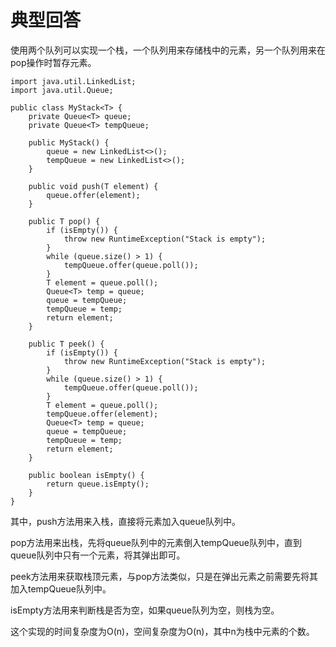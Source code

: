 # 典型回答


使用两个队列可以实现一个栈，一个队列用来存储栈中的元素，另一个队列用来在pop操作时暂存元素。



```plain
import java.util.LinkedList;
import java.util.Queue;

public class MyStack<T> {
    private Queue<T> queue;
    private Queue<T> tempQueue;

    public MyStack() {
        queue = new LinkedList<>();
        tempQueue = new LinkedList<>();
    }

    public void push(T element) {
        queue.offer(element);
    }

    public T pop() {
        if (isEmpty()) {
            throw new RuntimeException("Stack is empty");
        }
        while (queue.size() > 1) {
            tempQueue.offer(queue.poll());
        }
        T element = queue.poll();
        Queue<T> temp = queue;
        queue = tempQueue;
        tempQueue = temp;
        return element;
    }

    public T peek() {
        if (isEmpty()) {
            throw new RuntimeException("Stack is empty");
        }
        while (queue.size() > 1) {
            tempQueue.offer(queue.poll());
        }
        T element = queue.poll();
        tempQueue.offer(element);
        Queue<T> temp = queue;
        queue = tempQueue;
        tempQueue = temp;
        return element;
    }

    public boolean isEmpty() {
        return queue.isEmpty();
    }
}

```



其中，push方法用来入栈，直接将元素加入queue队列中。



pop方法用来出栈，先将queue队列中的元素倒入tempQueue队列中，直到queue队列中只有一个元素，将其弹出即可。



peek方法用来获取栈顶元素，与pop方法类似，只是在弹出元素之前需要先将其加入tempQueue队列中。



isEmpty方法用来判断栈是否为空，如果queue队列为空，则栈为空。



这个实现的时间复杂度为O(n)，空间复杂度为O(n)，其中n为栈中元素的个数。

